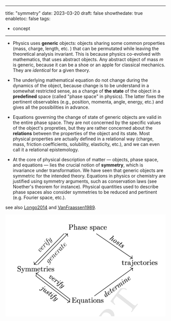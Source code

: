 
---
title: "symmetry"
date: 2023-03-20
draft: false
showthedate: true
enabletoc: false
tags:
- concept
---

- Physics uses **generic** objects: objects sharing some common properties (mass, charge, length, etc. ) that can be permutated while leaving the theoretical analysis invariant. This is because physics co-evolved with mathematics, that uses abstract objects. Any abstract object of mass $m$ is generic, because it can be a shoe or an apple for classical mechanics. They are *identical* for a given theory.

- The underlying mathematical equation do not change during the dynamics of the object, because change is to be understand in a somewhat restricted sense, as a change of **the state** of the object in a **predefined** space (called "phase space" in physics). The latter fixes the pertinent observables (e.g., position, momenta, angle, energy, etc.) and gives all the possibilities in advance. 

- Equations governing the change of state of generic objects are valid in the entire phase space. They are not concerned by the specific values of the object's propreties, but they are rather concerned about the **relations** between the properties of the object and its state. Most physical properties are actually defined in a relational way (charge, mass, friction coefficients, solubility, elasticity, etc.), and we can even call it a relational epistemology.

- At the core of physical description of matter — objects, phase space, and equations — lies the crucial notion of **symmetry**, which is invariance under transformation. We have seen that generic objects are symmetric for the intended theory. Equations in physics or chemistry are justified using symmetry arguments, such as conservation laws (see Noether's theorem for instance). Physical quantities used to describe phase spaces also consider symmetries to be reduced and pertinent (e.g. Fourier space, etc.). 

see also [Longo2014](reference/Longo2014.md) and [VanFraassen1989](reference/VanFraassen1989.md). 


![](images/Pasted%20image%2020230320111525.png)
